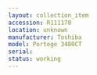 ```yaml
---
layout: collection_item
accession: R111178
location: unknown
manufacturer: Toshiba
model: Portege 3480CT
serial: 
status: working
---
```


